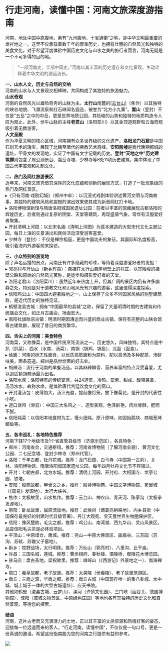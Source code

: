 # 行走河南，读懂中国：河南文旅深度游指南  

河南，地处中国中原腹地，素有“九州腹地、十省通衢”之称，是中华文明最重要的发祥地之一。这里不仅承载着数千年的厚重历史，也拥有壮丽的自然风光和独特的美食文化。对于希望深度体验中国历史文化与山水之美的旅行者而言，河南无疑是一个不可多得的目的地。  

>“一部河南史，半部中国史。”河南以其丰富的历史遗存和文化景观，生动诠释着中华文明的源远流长。  

**一、山水人文，历史与自然的交响**  
河南的山水与人文景观交相辉映，共同构成了其独特的旅游魅力。  
**山水奇观**  
河南的自然风光以雄险奇秀的山脉为主。**太行山**南麓的<a href="http://www.tiangong.cn/04d5b009-b761-40d6-91a4-08d6dac95eee#source-jiaozuo-yuntai" target="_blank">[云台山]</a>（焦作）以其独特的峡谷地貌、飞瀑流泉和红石峡闻名遐迩，被誉为“北方小九寨”。**嵩山**（登封）不仅是“五岳”之中的中岳，更是世界地质公园，其险峻的山势和独特的地质构造令人叹为观止。此外，伏牛山脉的主峰**老君山**（洛阳栾川）以其金顶道观群和云海奇观吸引着无数游客。  
**人文圣殿**  
作为华夏文明的核心区域，河南拥有众多世界级的文化遗产。**洛阳龙门石窟**是中国石刻艺术的瑰宝，展现了北魏至唐代的佛教艺术高峰。**安阳殷墟**是商代晚期都城的遗址，甲骨文的发现地，实证了中国有文字记载的历史。**登封“天地之中”历史建筑群**则包含了周公测景台、嵩岳寺塔、少林寺等8处11项历史建筑，集中体现了中国古代宇宙观和礼制文化。  

**二、热门及网红旅游景区**  
近年来，河南文旅凭借其深厚的文化底蕴和创新的展现方式，打造了一批现象级的热门及网红景区。  
▸《只有河南·戏剧幻城》（郑州中牟）：以沉浸式戏剧体验讲述黄河文明与河南故事，其独特的建筑风格和震撼的演出效果使其成为新晋网红打卡地。  
▸ 洛阳博物馆新馆与隋唐洛阳城国家遗址公园：前者以丰富的馆藏展现古都洛阳的辉煌历史，后者则通过复原的明堂、天堂等建筑，再现盛唐气象，常伴有汉服爱好者聚集。  
▸ 开封清明上河园：以北宋名画《清明上河图》为蓝本建造的大型宋代文化主题公园，每日上演的实景演出和民俗活动深受游客喜爱。  
▸ 少林寺（登封）：不仅是禅宗祖庭，更是中国功夫的象征，其国际知名度极高，吸引着海内外游客前来探访。  

**三、小众特别的游览地**  
除了声名远播的景点，河南还有许多隐藏的珍珠，等待着深度游爱好者的发掘：  
▸ 郭亮村与万仙山（新乡辉县）：悬挂在太行山悬崖峭壁上的村庄，以其险峻的挂壁公路和原始的自然风光著称，是徒步和摄影爱好者的天堂。  
▸ 洛阳老君山（洛阳栾川）：虽然近年来热度上升，但其广阔的景区内仍有许多幽静之处，特别是对于道教文化和山地风光有兴趣的游客，这里值得深度探索。  
▸ 信阳鸡公山：中国四大避暑胜地之一，山上保存了众多不同国家风格的别墅建筑群，是近代历史的独特见证。  
▸ 鹤壁浚县古城：拥有“中国最早的县城”之称，保留了大量明清时期的古建筑和传统庙会文化，如正月古庙会，场面宏大。  
▸ 南阳社旗赊店古镇：明清时期因漕运而兴盛的商业古镇，保存有完整的山陕会馆等古建筑群，展现了昔日的商贸繁华。  

**四、舌尖上的河南：美食特色**  
河南菜，又称豫菜，是中国传统烹饪流派之一，历史悠久，风味独特。其特点是中扒（扒菜）、西水（水席、汤菜）、南锅（锅鸡、锅鱼）、北面（面食）。  
▸ 烩面：河南的标志性面食，以优质高筋面粉为原料，配以高汤及多种配菜，汤鲜味美，面条筋道。郑州是品尝烩面的好去处。  
▸ 胡辣汤：流行于河南的早餐汤品，以其麻辣鲜香、营养丰富的特点深受喜爱，尤以逍遥镇胡辣汤最为出名。  
▸ 洛阳水席：洛阳特有的传统宴席，共24道菜，冷热、荤素、甜咸、酸辣兼备，汤汤水水，故称水席，是体验唐代宫廷饮食文化的窗口。  
▸ 开封灌汤包：皮薄馅大，汤汁充盈，提起像灯笼，放下像菊花，是开封的代表性小吃。  
▸ 道口烧鸡（滑县）：中国三大名鸡之一，造型美观，色泽鲜艳，肉烂骨酥，肥而不腻。  
▸ 信阳炖菜：以信阳本地食材为主，慢火细炖，原汁原味，如固始鹅块、商城葱烤鲫鱼等。  

**五、各市巡礼：各地特色推荐**  
河南下辖17个地级市及1个省直管县级市（济源示范区），各具特色：  
▸ 郑州：河南省会，交通枢纽。推荐：河南省博物院（了解河南全貌）、黄河文化公园、二七纪念塔、登封少林寺（郑州代管）。  
▸ 洛阳：千年古都，牡丹花城。推荐：龙门石窟、白马寺（中国第一古刹）、关林、洛阳博物馆、隋唐洛阳城国家遗址公园。每年四月牡丹文化节不容错过。  
▸ 开封：七朝古都，北方水城。推荐：清明上河园、开封府、大相国寺、龙亭公园、铁塔。  
▸ 安阳：殷商故都，甲骨文之乡。推荐：殷墟博物苑、中国文字博物馆、羑里城（《周易》发源地）、太行大峡谷。  
▸ 焦作：太极故里，山水焦作。推荐：云台山、神农山、青天河、陈家沟（太极拳发源地）。  
▸ 南阳：卧龙故里，屈原流放地。推荐：武侯祠（诸葛亮躬耕地）、内乡县衙（中国保存最完好的封建时代县级官署）、丹江大观苑、宝天曼世界生物圈保护区。  
▸ 信阳：豫风楚韵，毛尖之都。推荐：鸡公山、南湾湖、西九华山、灵山风景区。品尝信阳毛尖茶是必体验项目。  
▸ 平顶山：中原煤仓，鹰城。推荐：尧山—中原大佛景区、画眉谷、三苏园（苏洵、苏轼、苏辙父子墓地）。  
▸ 新乡：牧野战场，太行明珠。推荐：万仙山（郭亮村）、八里沟、比干庙。  
▸ 许昌：三国名城，莲城。推荐：曹丞相府、春秋楼、灞陵桥、鄢陵花木博览园。  
▸ 驻马店：盘古圣地，梁祝故里。推荐：嵖岈山（《西游记》外景地之一）、南海禅寺。  
▸ 周口：羲皇故都，老子故里。推荐：太昊陵（伏羲陵）、老子故里旅游区。  
▸ 商丘：三商之源，华商之都。推荐：商丘古城（中国现存唯一的集八卦城、水中城、城上城于一体的大型古城遗址）、应天书院。  
其他如鹤壁（浚县古城、云梦山）、漯河（许慎文化园）、三门峡（函谷关、虢国博物馆）、濮阳（戚城文物景区、中原绿色庄园）等地也各有其独特的历史文化和自然景观，等待您的探索。  

**结语**  
河南，这片古老而又充满活力的土地，正以其丰富的文旅资源和热情好客的姿态，迎接每一位远道而来的客人。“行走河南，读懂中国”，不仅仅是一句口号，更是一份真诚的邀请。希望这份指南能为您的河南之行提供有益的参考。  

![](https://s1.imagehub.cc/images/2025/06/25/3a0fdcec7745aeb7ff4a1a26b5b21c5e.jpg)  
